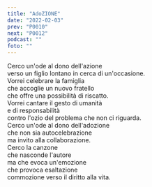 ```yaml
---
title: "AdoZIONE"
date: "2022-02-03"
prev: "P0010"
next: "P0012"
podcast: ""
foto: ""
---
```


Cerco un'ode al dono dell'azione  
verso un figlio lontano in cerca di un'occasione.  
Vorrei celebrare la famiglia  
che accoglie un nuovo fratello  
che offre una possibilità di riscatto.  
Vorrei cantare il gesto di umanità  
e di responsabilità  
contro l'ozio del problema che non ci riguarda.  
Cerco un'ode al dono dell'adozione  
che non sia autocelebrazione  
ma invito alla collaborazione.  
Cerco la canzone  
che nasconde l'autore  
ma che evoca un'emozione  
che provoca esaltazione  
commozione verso il diritto alla vita.
